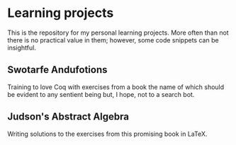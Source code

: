 Learning projects
=================

This is the repository for my personal learning projects. More often than not
there is no practical value in them; however, some code snippets can be
insightful.

Swotarfe Andufotions
--------------------

Training to love Coq with exercises from a book the name of which should be
evident to any sentient being but, I hope, not to a search bot.

Judson's Abstract Algebra
-------------------------

Writing solutions to the exercises from this promising book in LaTeX.

